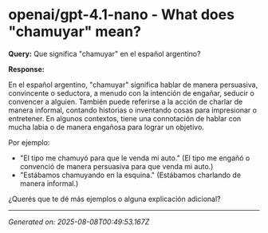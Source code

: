 # openai/gpt-4.1-nano - What does "chamuyar" mean?

**Query:** Que significa "chamuyar" en el español argentino?



**Response:**

En el español argentino, "chamuyar" significa hablar de manera persuasiva, convincente o seductora, a menudo con la intención de engañar, seducir o convencer a alguien. También puede referirse a la acción de charlar de manera informal, contando historias o inventando cosas para impresionar o entretener. En algunos contextos, tiene una connotación de hablar con mucha labia o de manera engañosa para lograr un objetivo.

Por ejemplo:
- "El tipo me chamuyó para que le venda mi auto." (El tipo me engañó o convenció de manera persuasiva para que venda mi auto.)
- "Estábamos chamuyando en la esquina." (Estábamos charlando de manera informal.)

¿Querés que te dé más ejemplos o alguna explicación adicional?

---
*Generated on: 2025-08-08T00:49:53.167Z*

